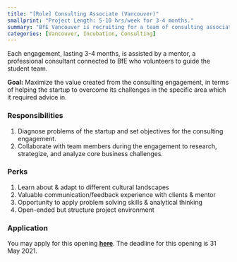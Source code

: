 ```yaml
---
title: "[Role] Consulting Associate (Vancouver)"
smallprint: "Project Length: 5-10 hrs/week for 3-4 months."
summary: "BfE Vancouver is recruiting for a team of consulting associates for our Fall 2021 engagement. We are looking for students who have a growth mindset and are passionate about using business to drive social impact" # this will be visible on platforms like LinkedIn when sharing
categories: [Vancouver, Incubation, Consulting]
---
```


Each engagement, lasting 3-4 months, is assisted by a mentor, a professional consultant connected to BfE who volunteers to guide the student team.

**Goal:** Maximize the value created from the consulting engagement, in terms of helping the startup to overcome its challenges in the specific area which it required advice in.


### Responsibilities
1. Diagnose problems of the startup and set objectives for the consulting engagement.
2. Collaborate with team members during the engagement to research, strategize, and analyze core business challenges.

### Perks
1. Learn about & adapt to different cultural landscapes 
2. Valuable communication/feedback experience with clients & mentor 
3. Opportunity to apply problem solving skills & analytical thinking 
4. Open-ended but structure project environment

### Application
You may apply for this opening [**here**](https://forms.gle/CGbPjQ46wQo2CQ5k8). The deadline for this opening is 31 May 2021.
 
